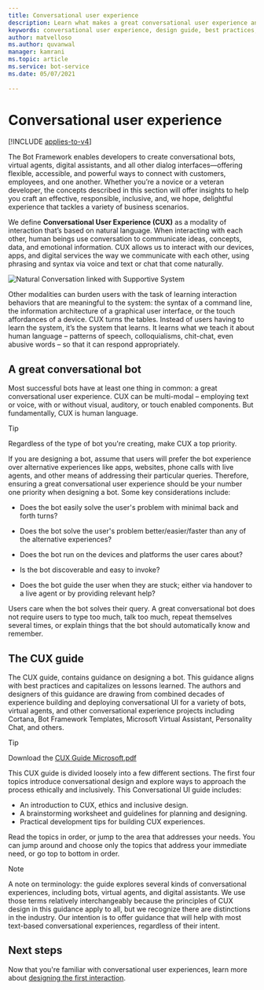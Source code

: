 ```yaml
---
title: Conversational user experience
description: Learn what makes a great conversational user experience and how to design bots that delight your users.
keywords: conversational user experience, design guide, best practices, bot design 
author: matvelloso
ms.author: quvanwal
manager: kamrani
ms.topic: article
ms.service: bot-service
ms.date: 05/07/2021
 
---
```


# Conversational user experience

[!INCLUDE [applies-to-v4](includes/applies-to-v4-current.md)]

The Bot Framework enables developers to create conversational bots, virtual agents, digital assistants, and all other dialog interfaces—offering flexible, accessible, and powerful ways to connect with customers, employees, and one another.
Whether you’re a novice or a veteran developer, the concepts described in this section will offer insights to help you craft an effective, responsible, inclusive, and, we hope, delightful experience that tackles a variety of business scenarios. 

We define **Conversational User Experience (CUX)** as a modality of interaction that’s based on natural language. 
When interacting with each other, human beings use conversation to communicate ideas, concepts, data, and emotional information.
CUX allows us to interact with our devices, apps, and digital services the way we communicate with each other, using phrasing and syntax via voice and text or chat that come naturally.

![Natural Conversation linked with Supportive System](https://user-images.githubusercontent.com/43533472/117464324-d2929b80-af50-11eb-9a7f-d5c46a35ae5b.png)

Other modalities can burden users with the task of learning interaction behaviors that are meaningful to the system: the syntax of a command line, the information architecture of a graphical user interface, or the touch affordances of a device.
CUX turns the tables.
Instead of users having to learn the system, it’s the system that learns. 
It learns what we teach it about human language – patterns of speech, colloquialisms, chit-chat, even abusive words – so that it can respond appropriately.

## A great conversational bot

Most successful bots have at least one thing in common: a great conversational user experience. 
CUX can be multi-modal – employing text or voice, with or without visual, auditory, or touch enabled components. 
But fundamentally, CUX is human language. 

> [!TIP]
> Regardless of the type of bot you're creating, make CUX a top priority.

If you are designing a bot, assume that users will prefer the bot experience over alternative experiences like apps, websites, phone calls with live agents, and other means of addressing their particular queries. 
Therefore, ensuring a great conversational user experience should be your number one priority when designing a bot. 
Some key considerations include:

- Does the bot easily solve the user's problem with minimal back and forth turns?

- Does the bot solve the user's problem better/easier/faster than any of the alternative experiences?

- Does the bot run on the devices and platforms the user cares about?

- Is the bot discoverable and easy to invoke?

- Does the bot guide the user when they are stuck; either via handover to a live agent or by providing relevant help?

Users care when the bot solves their query. A great conversational bot does not require users to type too much, talk too much, repeat themselves several times, or explain things that the bot should automatically know and remember.

## The CUX guide

The CUX guide, contains guidance on designing a bot. This guidance aligns with best practices and capitalizes on lessons learned. 
The authors and designers of this guidance are drawing from combined decades of experience building and deploying conversational UI for a variety of bots, virtual agents, and other conversational experience projects including Cortana, Bot Framework Templates, Microsoft Virtual Assistant, Personality Chat, and others. 

> [!TIP]
> Download the [CUX Guide Microsoft.pdf](https://github.com/MicrosoftDocs/bot-docs-pr/files/6442367/CUX.Guide.Microsoft.pdf)

This CUX guide is divided loosely into a few different sections. 
The first four topics introduce conversational design and explore ways to approach the process ethically and inclusively. 
This Conversational UI guide includes:

- An introduction to CUX, ethics and inclusive design.
- A brainstorming worksheet and guidelines for planning and designing.
- Practical development tips for building CUX experiences.

Read the topics in order, or jump to the area that addresses your needs.
You can jump around and choose only the topics that address your immediate need, or go top to bottom in order.

> [!NOTE]
> A note on terminology: the guide explores several kinds of conversational experiences, including bots, virtual agents, and digital assistants. 
We use those terms relatively interchangeably because the principles of CUX design in this guidance apply to all, but we recognize there are distinctions in the industry.
> Our intention is to offer guidance that will help with most text-based conversational experiences, regardless of their intent.

## Next steps

Now that you're familiar with conversational user experiences, learn more about [designing the first interaction](~/bot-service-design-first-interaction.md).
